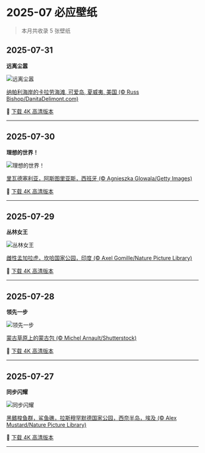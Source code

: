 # 2025-07 必应壁纸

> 本月共收录 5 张壁纸

## 2025-07-31

**远离尘嚣**

![远离尘嚣](https://www.bing.com/th?id=OHR.NaPaliKauai_ZH-CN5070149838_1920x1080.jpg&rf=LaDigue_1920x1080.jpg&pid=hp)

[纳帕利海岸的卡拉劳海滩, 可爱岛, 夏威夷, 美国 (© Russ Bishop/DanitaDelimont.com)](https://www.bing.com/search?q=%E2%80%8C%E5%8D%A1%E6%8B%89%E5%8A%B3%E6%B5%B7%E6%BB%A9&form=hpcapt&mkt=zh-cn)

🔗 <a href="https://www.bing.com/th?id=OHR.NaPaliKauai_ZH-CN5070149838_UHD.jpg&rf=LaDigue_1920x1080.jpg&pid=hp" target="_blank">下载 4K 高清版本</a>

---

## 2025-07-30

**理想的世界！**

![理想的世界！](https://www.bing.com/th?id=OHR.RibadesellaSummer_ZH-CN4852547359_1920x1080.jpg&rf=LaDigue_1920x1080.jpg&pid=hp)

[里瓦德塞利亚，阿斯图里亚斯，西班牙 (© Agnieszka Glowala/Getty Images)](https://www.bing.com/search?q=%E9%87%8C%E7%93%A6%E5%BE%B7%E5%A1%9E%E5%88%A9%E4%BA%9A&form=hpcapt&mkt=zh-cn)

🔗 <a href="https://www.bing.com/th?id=OHR.RibadesellaSummer_ZH-CN4852547359_UHD.jpg&rf=LaDigue_1920x1080.jpg&pid=hp" target="_blank">下载 4K 高清版本</a>

---

## 2025-07-29

**丛林女王**

![丛林女王](https://www.bing.com/th?id=OHR.TigerDay_ZH-CN4359136631_1920x1080.jpg&rf=LaDigue_1920x1080.jpg&pid=hp)

[雌性孟加拉虎，坎哈国家公园，印度 (© Axel Gomille/Nature Picture Library)](https://www.bing.com/search?q=%E5%9B%BD%E9%99%85%E8%80%81%E8%99%8E%E6%97%A5&form=hpcapt&mkt=zh-cn)

🔗 <a href="https://www.bing.com/th?id=OHR.TigerDay_ZH-CN4359136631_UHD.jpg&rf=LaDigue_1920x1080.jpg&pid=hp" target="_blank">下载 4K 高清版本</a>

---

## 2025-07-28

**领先一步**

![领先一步](https://www.bing.com/th?id=OHR.MongoliaYurts_ZH-CN4015475887_1920x1080.jpg&rf=LaDigue_1920x1080.jpg&pid=hp)

[蒙古草原上的蒙古包 (© Michel Arnault/Shutterstock)](https://www.bing.com/search?q=%E4%B8%96%E7%95%8C%E8%87%AA%E7%84%B6%E4%BF%9D%E6%8A%A4%E6%97%A5&form=hpcapt&mkt=zh-cn)

🔗 <a href="https://www.bing.com/th?id=OHR.MongoliaYurts_ZH-CN4015475887_UHD.jpg&rf=LaDigue_1920x1080.jpg&pid=hp" target="_blank">下载 4K 高清版本</a>

---

## 2025-07-27

**同步闪耀**

![同步闪耀](https://www.bing.com/th?id=OHR.BlackfinBarracuda_ZH-CN3850642551_1920x1080.jpg&rf=LaDigue_1920x1080.jpg&pid=hp)

[黑鳍梭鱼群，鲨鱼礁，拉斯穆罕默德国家公园，西奈半岛，埃及 (© Alex Mustard/Nature Picture Library)](https://www.bing.com/search?q=%E6%8B%89%E6%96%AF%E7%A9%86%E7%BD%95%E9%BB%98%E5%BE%B7%E5%9B%BD%E5%AE%B6%E5%85%AC%E5%9B%AD&form=hpcapt&mkt=zh-cn)

🔗 <a href="https://www.bing.com/th?id=OHR.BlackfinBarracuda_ZH-CN3850642551_UHD.jpg&rf=LaDigue_1920x1080.jpg&pid=hp" target="_blank">下载 4K 高清版本</a>

---

